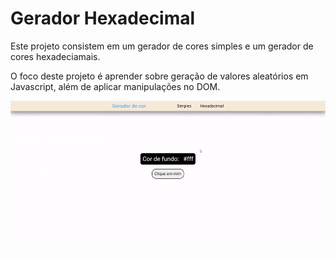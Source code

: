 <h1>Gerador Hexadecimal</h1>
<p>Este projeto consistem em um gerador de cores simples e um gerador de cores hexadeciamais.</p>
<p>O foco deste projeto é aprender sobre geração de valores aleatórios em Javascript, além de aplicar manipulações no DOM.</p>
<img src="./gif/showcase.gif" width="1000px" />